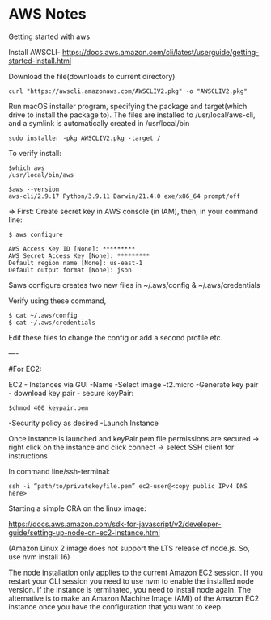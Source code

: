 # AWS Notes
Getting started with aws 

Install AWSCLI- https://docs.aws.amazon.com/cli/latest/userguide/getting-started-install.html

Download the file(downloads to current directory)
```
curl "https://awscli.amazonaws.com/AWSCLIV2.pkg" -o "AWSCLIV2.pkg"
```
Run macOS installer program, specifying the package and target(which drive to install the package to). The files are installed to /usr/local/aws-cli, and a symlink is automatically created in /usr/local/bin
```
sudo installer -pkg AWSCLIV2.pkg -target /
```

To verify install:
```
$which aws
/usr/local/bin/aws 

$aws --version
aws-cli/2.9.17 Python/3.9.11 Darwin/21.4.0 exe/x86_64 prompt/off
```

⇒ First: Create secret key in AWS console (in IAM), then, in your command line:
```
$ aws configure

AWS Access Key ID [None]: *********
AWS Secret Access Key [None]: *********
Default region name [None]: us-east-1
Default output format [None]: json
```

$aws configure creates two new files in ~/.aws/config & ~/.aws/credentials 

Verify using these command,
```
$ cat ~/.aws/config
$ cat ~/.aws/credentials 
```

Edit these files to change the config or add a second profile etc. 

—-

#For EC2:

EC2 - Instances via GUI 
-Name
-Select image 
-t2.micro
-Generate key pair - download key pair - secure keyPair:
```
$chmod 400 keypair.pem 
```
-Security policy as desired 
-Launch Instance 

Once instance is launched and keyPair.pem file permissions are secured -> 
right click on the instance and click connect -> select SSH client for instructions 

In command line/ssh-terminal:
```
ssh -i “path/to/privatekeyfile.pem” ec2-user@<copy public IPv4 DNS here>
```


Starting a simple CRA on the linux image:

https://docs.aws.amazon.com/sdk-for-javascript/v2/developer-guide/setting-up-node-on-ec2-instance.html

(Amazon Linux 2 image does not support the LTS release of node.js. So, use nvm install 16) 

The node installation only applies to the current Amazon EC2 session. If you restart your CLI session you need to use nvm to enable the installed node version. If the instance is terminated, you need to install node again. The alternative is to make an Amazon Machine Image (AMI) of the Amazon EC2 instance once you have the configuration that you want to keep.
